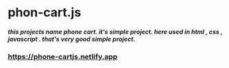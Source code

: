 # phon-cart.js

##### this projects name phone cart. it's simple project. here used in html , css , javascript . that's very good simple project.


### https://phone-cartjs.netlify.app
